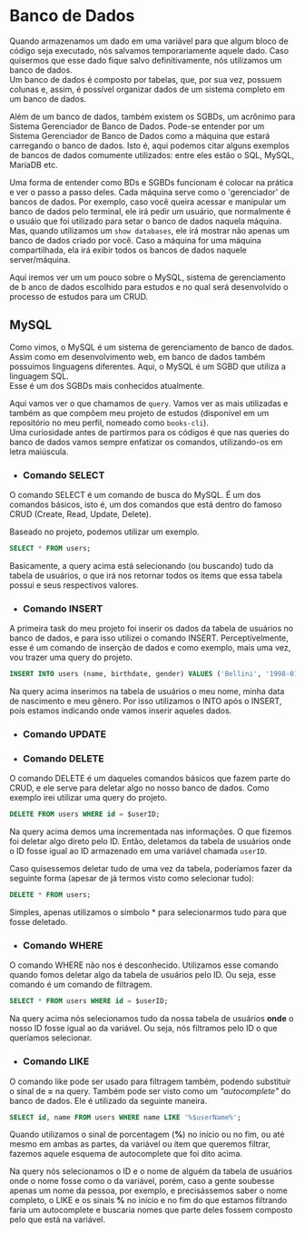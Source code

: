 # **Banco de Dados**
Quando armazenamos um dado em uma variável para que algum bloco de código seja executado, nós salvamos temporariamente aquele dado. Caso quisermos que esse dado fique salvo definitivamente, nós utilizamos um banco de dados.  
Um banco de dados é composto por tabelas, que, por sua vez, possuem colunas e, assim, é possível organizar dados de um sistema completo em um banco de dados.  

Além de um banco de dados, também existem os SGBDs, um acrônimo para Sistema Gerenciador de Banco de Dados. Pode-se entender por um Sistema Gerenciador de Banco de Dados como a máquina que estará carregando o banco de dados. Isto é, aqui podemos citar alguns exemplos de bancos de dados comumente utilizados: entre eles estão o SQL, MySQL, MariaDB etc.  

Uma forma de entender como BDs e SGBDs funcionam é colocar na prática e ver o passo a passo deles. Cada máquina serve como o 'gerenciador' de bancos de dados. Por exemplo, caso você queira acessar e manipular um banco de dados pelo terminal, ele irá pedir um usuário, que normalmente é o usuáio que foi utilizado para setar o banco de dados naquela máquina. Mas, quando utilizamos um ```show databases```, ele irá mostrar não apenas um banco de dados criado por você. Caso a máquina for uma máquina compartilhada, ela irá exibir todos os bancos de dados naquele server/máquina.

Aqui iremos ver um um pouco sobre o MySQL, sistema de gerenciamento de b
anco de dados escolhido para estudos e no qual será desenvolvido o processo de estudos para um CRUD.

## **MySQL**
Como vimos, o MySQL é um sistema de gerenciamento de banco de dados. Assim como em desenvolvimento web, em banco de dados também possuímos linguagens diferentes. Aqui, o MySQL é um SGBD que utiliza a linguagem SQL.  
Esse é um dos SGBDs mais conhecidos atualmente.  

Aqui vamos ver o que chamamos de ```query```. Vamos ver as mais utilizadas e também as que compõem meu projeto de estudos (disponível em um repositório no meu perfil, nomeado como ```books-cli```).  
Uma curiosidade antes de partirmos para os códigos é que nas queries do banco de dados vamos sempre enfatizar os comandos, utilizando-os em letra maiúscula.

* ### **Comando SELECT**
O comando SELECT é um comando de busca do MySQL. É um dos comandos básicos, isto é, um dos comandos que está dentro do famoso CRUD (Create, Read, Update, Delete).

Baseado no projeto, podemos utilizar um exemplo.

```sql
SELECT * FROM users; 
```

Basicamente, a query acima está selecionando (ou buscando) tudo da tabela de usuários, o que irá nos retornar todos os items que essa tabela possui e seus respectivos valores.  

* ### **Comando INSERT**
A primeira task do meu projeto foi inserir os dados da tabela de usuários no banco de dados, e para isso utilizei o comando INSERT. Perceptívelmente, esse é um comando de inserção de dados e como exemplo, mais uma vez, vou trazer uma query do projeto.

```sql
INSERT INTO users (name, birthdate, gender) VALUES ('Bellini', '1998-01-01', 'Female');
```

Na query acima inserimos na tabela de usuários o meu nome, minha data de nascimento e meu gênero. Por isso utilizamos o INTO após o INSERT, pois estamos indicando onde vamos inserir aqueles dados.  

* ### **Comando UPDATE**


* ### **Comando DELETE**
O comando DELETE é um daqueles comandos básicos que fazem parte do CRUD, e ele serve para deletar algo no nosso banco de dados. Como exemplo irei utilizar uma query do projeto.

```sql
DELETE FROM users WHERE id = $userID;
```

Na query acima demos uma incrementada nas informações. O que fizemos foi deletar algo direto pelo ID. Então, deletamos da tabela de usuários onde o ID fosse igual ao ID armazenado em uma variável chamada ```userID```.  

Caso quisessemos deletar tudo de uma vez da tabela, poderíamos fazer da seguinte forma (apesar de já termos visto como selecionar tudo):

```sql
DELETE * FROM users;
```

Simples, apenas utilizamos o símbolo * para selecionarmos tudo para que fosse deletado.

* ### **Comando WHERE**
O comando WHERE não nos é desconhecido. Utilizamos esse comando quando fomos deletar algo da tabela de usuários pelo ID. Ou seja, esse comando é um comando de filtragem.

```sql
SELECT * FROM users WHERE id = $userID;
```

Na query acima nós selecionamos tudo da nossa tabela de usuários **onde** o nosso ID fosse igual ao da variável. Ou seja, nós filtramos pelo ID o que queríamos selecionar.

* ### **Comando LIKE**
O comando like pode ser usado para filtragem também, podendo substituir o sinal de **=** na query. Também pode ser visto como um *"autocomplete"* do banco de dados. Ele é utilizado da seguinte maneira.  

```sql
SELECT id, name FROM users WHERE name LIKE '%$userName%';
```

Quando utilizamos o sinal de porcentagem (**%**) no início ou no fim, ou até mesmo em ambas as partes, da variável ou item que queremos filtrar, fazemos aquele esquema de autocomplete que foi dito acima.  

Na query nós selecionamos o ID e o nome de alguém da tabela de usuários onde o nome fosse como o da variável, porém, caso a gente soubesse apenas um nome da pessoa, por exemplo, e precisássemos saber o nome completo, o LIKE e os sinais **%** no início e no fim do que estamos filtrando faria um autocomplete e buscaria nomes que parte deles fossem composto pelo que está na variável.

<!-- ----------------------------------------------------------------------------------------------------
-- Comandos do curso

-- BETWEEN

SELECT * FROM users WHERE birthdate BETWEEN '1998-01-01' AND '2022-01-01';

-- IN

SELECT * FROM users WHERE id IN (5, 10, 15, 20);

-- HAVING

SELECT * FROM users HAVING id = 6;

/*  Funciona como o WHERE, a diferença está na forma de processamento
where = filtra junto com o processamento
having = filtra após o processamento, coisas feitas com base no banco de dados, filtro no pós consulta 
*/

-- ORDER BY

SELECT * FROM users ORDER BY birthdate ASC; -- ASC opcional, com ele ou não será em ordem crescente

SELECT * FROM users ORDER BY birthdate DESC; -- Ordem decrescente

-- LIMIT

/* Se usa depois de todos os comandos na query */

SELECT * FROM users ORDER BY birthdate DESC LIMIT 1,2; -- Busquei por ordem decrescente e pulei o primeiro resultado e escolhi mostrar apenas 2

-- GROUP BY

SELECT COUNT(*) as contagem, faixa_salarial FROM usuarios GROUP BY faixa_salarial;

/* A query acima utiliza o GROUP BY para agrupar informações
O COUNT faz a contagem de quanto de tal coisa possui em cada grupo

Usa-se geralmente em contagens */ -->

<!-- Relacionamento de tabelas

------------------------------------------------------------------
Relacionamento 1:N - Um para muitos;
e.g.: Uma faixa salarial pode "servir" para N usuários

------------------------------------------------------------------
Relacionamento 1:1 - Um par um;
e.g.: Um item está diretamente relacionado a outro item (token, por exemplo)

------------------------------------------------------------------
Relacionamento N:N - Muitos para muitos;
e.g.: Um produto pode ter N cores, uma relação que tem várias opções. Por outro lado uma cor pode estar presente em N produtos diferentes.

 -->

 <!-- Comando JOIN (consulta avançada)

// SELECT usuarios.nome, faixas.titulo FROM usuarios INNER JOIN faixas ON faixas.id = usuarios.faixa_salarial;
- INNER JOIN: relação interna
 
 --> 